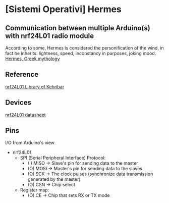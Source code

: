 # [Sistemi Operativi] Hermes
## Communication between multiple Arduino(s) with nrf24L01 radio module
According to some, Hermes is considered the personification of the wind, in fact he inherits: lightness, speed, inconstancy in purposes, joking mood.
[Hermes, Greek mythology](http://mitologiagreca.blogspot.com/2007/07/hermes.html)

## Reference
[nrf24L01 Library of Kehribar](https://github.com/kehribar/nrf24L01_plus)


## Devices
[nrf24L01 datasheet](https://www.sparkfun.com/datasheets/Components/SMD/nRF24L01Pluss_Preliminary_Product_Specification_v1_0.pdf)

## Pins
I/O from Arduino's view
*  nrf24L01
    *  SPI (Serial Peripheral Interface) Protocol:
        *  (I) MISO -> Slave's pin for sending data to the master
        *  (O) MOSI -> Master's pin for sending data to the slaves
        *  (O) SCK  -> The clock pulses (synchronize data transmission generated by the master)
        *  (O) CSN  -> Chip select
    *  Register map:
        * (O) CE    -> Chip that sets RX or TX mode
    
